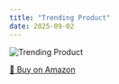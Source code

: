 ```yaml
---
title: "Trending Product"
date: 2025-09-02
---
```


<img src="" alt="Trending Product" style="max-width:100%;"/>

[🛒 Buy on Amazon](?tag=dineshtechblo-21)